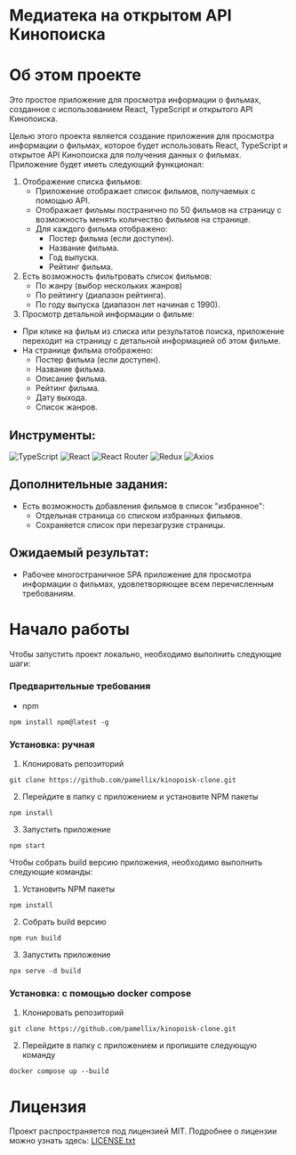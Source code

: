 Медиатека на открытом API Кинопоиска
===============================

Об этом проекте
============

Это простое приложение для просмотра информации о фильмах, созданное с использованием React, TypeScript и открытого API Кинопоиска.

Целью этого проекта является создание приложения для просмотра информации о фильмах, которое будет использовать React, TypeScript и открытое API Кинопоиска для получения данных о фильмах. Приложение будет иметь следующий функционал:

1. Отображение списка фильмов:
   * Приложение отображает список фильмов, получаемых с помощью API.
   * Отображает фильмы постранично по 50 фильмов на страницу с возможность менять количество фильмов на странице.
   * Для каждого фильма отображено:
       + Постер фильма (если доступен).
       + Название фильма.
       + Год выпуска.
       + Рейтинг фильма.
2. Есть возможность фильтровать список фильмов:
   * По жанру (выбор нескольких жанров)
   * По рейтингу (диапазон рейтинга).
   * По году выпуска (диапазон лет начиная с 1990).
3. Просмотр детальной информации о фильме:
* При клике на фильм из списка или результатов поиска, приложение переходит на страницу с детальной информацией об этом фильме.
* На странице фильма отображено:
	+ Постер фильма (если доступен).
	+ Название фильма.
	+ Описание фильма.
	+ Рейтинг фильма.
	+ Дату выхода.
	+ Список жанров.

Инструменты:
----------------------

![TypeScript](https://img.shields.io/badge/TypeScript-007ACC?style=for-the-badge&logo=typescript&logoColor=white)
![React](https://img.shields.io/badge/React-20232A?style=for-the-badge&logo=react&logoColor=61DAFB)
![React Router](https://img.shields.io/badge/React_Router-CA4245?style=for-the-badge&logo=react-router&logoColor=white)
![Redux](https://img.shields.io/badge/Redux-593D88?style=for-the-badge&logo=redux&logoColor=white)
![Axios](https://img.shields.io/badge/axios-671ddf?&style=for-the-badge&logo=axios&logoColor=white)

Дополнительные задания:
----------------------

* Есть возможность добавления фильмов в список "избранное":
	+ Отдельная страница со списком избранных фильмов.
	+ Сохраняется список при перезагрузке страницы.

Ожидаемый результат:
------------------

* Рабочее многостраничное SPA приложение для просмотра информации о фильмах, удовлетворяющее всем перечисленным требованиям.

Начало работы
============

Чтобы запустить проект локально, необходимо выполнить следующие шаги:

### Предварительные требования

* npm
```
npm install npm@latest -g
```
### Установка: ручная

1. Клонировать репозиторий
```
git clone https://github.com/pamellix/kinopoisk-clone.git
```
2. Перейдите в папку с приложением и установите NPM пакеты
```
npm install
```
3. Запустить приложение
```
npm start
```
Чтобы собрать build версию приложения, необходимо выполнить следующие команды:

1. Установить NPM пакеты
```
npm install
```
2. Собрать build версию
```
npm run build
```
3. Запустить приложение
```
npx serve -d build
```

### Установка: с помощью docker compose 

1. Клонировать репозиторий
```
git clone https://github.com/pamellix/kinopoisk-clone.git
```

2. Перейдите в папку с приложением и пропишите следующую команду
```
docker compose up --build
```


Лицензия
=======

Проект распространяется под лицензией MIT. Подробнее о лицензии можно узнать здесь: [LICENSE.txt](LICENSE.txt)